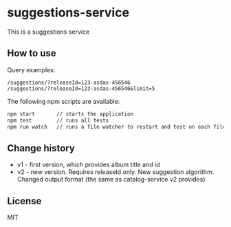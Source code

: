 # suggestions-service

This is a suggestions service

## How to use

Query examples:
~~~
/suggestions/?releaseId=123-asdas-456546
/suggestions/?releaseId=123-asdas-456546&limit=5
~~~
The following npm scripts are available:

~~~ sh
npm start       // starts the application
npm test        // runs all tests
npm run watch   // runs a file watcher to restart and test on each file change
~~~

## Change history

- v1 - first version, which provides album title and id
- v2 - new version. Requires releaseId only. New suggestion algorithm. Changed output format (the same as catalog-service v2 provides)

## License

MIT
